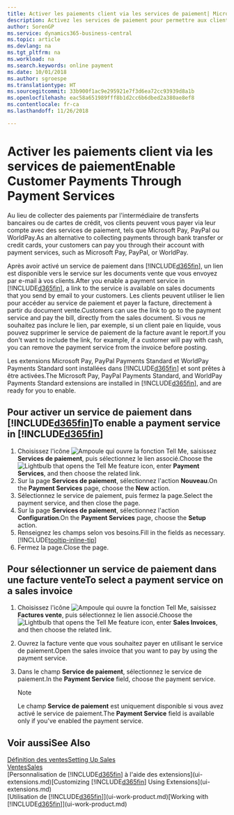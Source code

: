 ```yaml
---
title: Activer les paiements client via les services de paiement| Microsoft Docs
description: Activez les services de paiement pour permettre aux clients de payer facilement leurs factures.
author: SorenGP
ms.service: dynamics365-business-central
ms.topic: article
ms.devlang: na
ms.tgt_pltfrm: na
ms.workload: na
ms.search.keywords: online payment
ms.date: 10/01/2018
ms.author: sgroespe
ms.translationtype: HT
ms.sourcegitcommit: 33b900f1ac9e295921e7f3d6ea72cc93939d8a1b
ms.openlocfilehash: eac58a651989fff8b1d2cc6b6dbed2a380ae8ef8
ms.contentlocale: fr-ca
ms.lasthandoff: 11/26/2018

---
```

# <a name="enable-customer-payments-through-payment-services"></a><span data-ttu-id="fbd90-103">Activer les paiements client via les services de paiement</span><span class="sxs-lookup"><span data-stu-id="fbd90-103">Enable Customer Payments Through Payment Services</span></span>
<span data-ttu-id="fbd90-104">Au lieu de collecter des paiements par l'intermédiaire de transferts bancaires ou de cartes de crédit, vos clients peuvent vous payer via leur compte avec des services de paiement, tels que Microsoft Pay, PayPal ou WorldPay.</span><span class="sxs-lookup"><span data-stu-id="fbd90-104">As an alternative to collecting payments through bank transfer or credit cards, your customers can pay you through their account with payment services, such as Microsoft Pay, PayPal, or WorldPay.</span></span>  

<span data-ttu-id="fbd90-105">Après avoir activé un service de paiement dans [!INCLUDE[d365fin](includes/d365fin_md.md)], un lien est disponible vers le service sur les documents vente que vous envoyez par e-mail à vos clients.</span><span class="sxs-lookup"><span data-stu-id="fbd90-105">After you enable a payment service in [!INCLUDE[d365fin](includes/d365fin_md.md)], a link to the service is available on sales documents that you send by email to your customers.</span></span> <span data-ttu-id="fbd90-106">Les clients peuvent utiliser le lien pour accéder au service de paiement et payer la facture, directement à partir du document vente.</span><span class="sxs-lookup"><span data-stu-id="fbd90-106">Customers can use the link to go to the payment service and pay the bill, directly from the sales document.</span></span> <span data-ttu-id="fbd90-107">Si vous ne souhaitez pas inclure le lien, par exemple, si un client paie en liquide, vous pouvez supprimer le service de paiement de la facture avant le report.</span><span class="sxs-lookup"><span data-stu-id="fbd90-107">If you don't want to include the link, for example, if a customer will pay with cash, you can remove the payment service from the invoice before posting.</span></span>  

<span data-ttu-id="fbd90-108">Les extensions Microsoft Pay, PayPal Payments Standard et WorldPay Payments Standard sont installées dans [!INCLUDE[d365fin](includes/d365fin_md.md)] et sont prêtes à être activées.</span><span class="sxs-lookup"><span data-stu-id="fbd90-108">The Microsoft Pay, PayPal Payments Standard, and WorldPay Payments Standard extensions are installed in [!INCLUDE[d365fin](includes/d365fin_md.md)], and are ready for you to enable.</span></span>  

## <a name="to-enable-a-payment-service-in-included365finincludesd365finmdmd"></a><span data-ttu-id="fbd90-109">Pour activer un service de paiement dans [!INCLUDE[d365fin](includes/d365fin_md.md)]</span><span class="sxs-lookup"><span data-stu-id="fbd90-109">To enable a payment service in [!INCLUDE[d365fin](includes/d365fin_md.md)]</span></span>
1. <span data-ttu-id="fbd90-110">Choisissez l'icône ![Ampoule qui ouvre la fonction Tell Me](media/ui-search/search_small.png "Dites-moi ce que vous voulez faire"), saisissez **Services de paiement**, puis sélectionnez le lien associé.</span><span class="sxs-lookup"><span data-stu-id="fbd90-110">Choose the ![Lightbulb that opens the Tell Me feature](media/ui-search/search_small.png "Tell me what you want to do") icon, enter **Payment Services**, and then choose the related link.</span></span>  
2. <span data-ttu-id="fbd90-111">Sur la page **Services de paiement**, sélectionnez l'action **Nouveau**.</span><span class="sxs-lookup"><span data-stu-id="fbd90-111">On the **Payment Services** page, choose the **New** action.</span></span>  
3. <span data-ttu-id="fbd90-112">Sélectionnez le service de paiement, puis fermez la page.</span><span class="sxs-lookup"><span data-stu-id="fbd90-112">Select the payment service, and then close the page.</span></span>  
4. <span data-ttu-id="fbd90-113">Sur la page **Services de paiement**, sélectionnez l'action **Configuration**.</span><span class="sxs-lookup"><span data-stu-id="fbd90-113">On the **Payment Services** page, choose the **Setup** action.</span></span>  
5. <span data-ttu-id="fbd90-114">Renseignez les champs selon vos besoins.</span><span class="sxs-lookup"><span data-stu-id="fbd90-114">Fill in the fields as necessary.</span></span> [!INCLUDE[tooltip-inline-tip](includes/tooltip-inline-tip_md.md)]  
6. <span data-ttu-id="fbd90-115">Fermez la page.</span><span class="sxs-lookup"><span data-stu-id="fbd90-115">Close the page.</span></span>  

## <a name="to-select-a-payment-service-on-a-sales-invoice"></a><span data-ttu-id="fbd90-116">Pour sélectionner un service de paiement dans une facture vente</span><span class="sxs-lookup"><span data-stu-id="fbd90-116">To select a payment service on a sales invoice</span></span>
1. <span data-ttu-id="fbd90-117">Choisissez l'icône ![Ampoule qui ouvre la fonction Tell Me](media/ui-search/search_small.png "Dites-moi ce que vous voulez faire"), saisissez **Factures vente**, puis sélectionnez le lien associé.</span><span class="sxs-lookup"><span data-stu-id="fbd90-117">Choose the ![Lightbulb that opens the Tell Me feature](media/ui-search/search_small.png "Tell me what you want to do") icon, enter **Sales Invoices**, and then choose the related link.</span></span>  
2. <span data-ttu-id="fbd90-118">Ouvrez la facture vente que vous souhaitez payer en utilisant le service de paiement.</span><span class="sxs-lookup"><span data-stu-id="fbd90-118">Open the sales invoice that you want to pay by using the payment service.</span></span>  
3. <span data-ttu-id="fbd90-119">Dans le champ **Service de paiement**, sélectionnez le service de paiement.</span><span class="sxs-lookup"><span data-stu-id="fbd90-119">In the **Payment Service** field, choose the payment service.</span></span>  

    > [!NOTE]  
    > <span data-ttu-id="fbd90-120">Le champ **Service de paiement** est uniquement disponible si vous avez activé le service de paiement.</span><span class="sxs-lookup"><span data-stu-id="fbd90-120">The **Payment Service** field is available only if you've enabled the payment service.</span></span>  

## <a name="see-also"></a><span data-ttu-id="fbd90-121">Voir aussi</span><span class="sxs-lookup"><span data-stu-id="fbd90-121">See Also</span></span>  
[<span data-ttu-id="fbd90-122">Définition des ventes</span><span class="sxs-lookup"><span data-stu-id="fbd90-122">Setting Up Sales</span></span>](sales-setup-sales.md)  
[<span data-ttu-id="fbd90-123">Ventes</span><span class="sxs-lookup"><span data-stu-id="fbd90-123">Sales</span></span>](sales-manage-sales.md)  
<span data-ttu-id="fbd90-124">[Personnalisation de [!INCLUDE[d365fin](includes/d365fin_md.md)] à l'aide des extensions](ui-extensions.md)</span><span class="sxs-lookup"><span data-stu-id="fbd90-124">[Customizing [!INCLUDE[d365fin](includes/d365fin_md.md)] Using Extensions](ui-extensions.md)</span></span>  
<span data-ttu-id="fbd90-125">[Utilisation de [!INCLUDE[d365fin](includes/d365fin_md.md)]](ui-work-product.md)</span><span class="sxs-lookup"><span data-stu-id="fbd90-125">[Working with [!INCLUDE[d365fin](includes/d365fin_md.md)]](ui-work-product.md)</span></span>  

